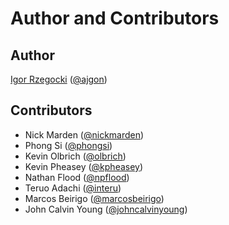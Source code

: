 # Author and Contributors

## Author

[Igor Rzegocki](https://www.rzegocki.pl/) ([@ajgon](https://github.com/ajgon))

## Contributors

- Nick Marden ([@nickmarden](https://github.com/nickmarden))
- Phong Si ([@phongsi](https://github.com/phongsi))
- Kevin Olbrich ([@olbrich](https://github.com/olbrich))
- Kevin Pheasey ([@kpheasey](https://github.com/kpheasey))
- Nathan Flood ([@npflood](https://github.com/npflood))
- Teruo Adachi ([@interu](https://github.com/interu))
- Marcos Beirigo ([@marcosbeirigo](https://github.com/marcosbeirigo))
- John Calvin Young ([@johncalvinyoung](https://github.com/johncalvinyoung))
